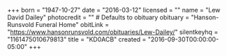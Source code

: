 +++
born = "1947-10-27"
date = "2016-03-12"
licensed = ""
name = "Lew David Dailey"
photocredit = "" # Defaults to obituary
obituary = "Hanson-Runsvold Funeral Home"
obitLink = "https://www.hansonrunsvold.com/obituaries/Lew-Dailey/"
silentkeyhq = "1161475010679813"
title = "KD0ACB"
created = "2016-09-30T00:00:00-05:00"
+++
